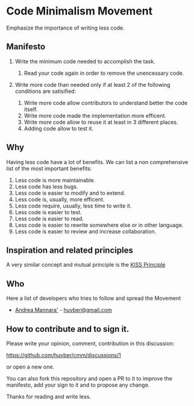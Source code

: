 # Code Minimalism Movement

Emphasize the importance of writing less code. 

## Manifesto

1. Write the minimum code needed to accomplish the task.
   1. Read your code again in order to remove the unencessary code.

2. Write more code than needed only if at least 2 of the following conditions
are satisified:
    1. Write more code allow contributors to understand better the code itself.
    2. Write more code made the implementation more efficent. 
    3. Write more code allow to reuse it at least in 3 different places. 
    4. Adding code allow to test it.

## Why

Having less code have a lot of benefits. We can list a non comprehensive list
of the most important benefits:

1. Less code is more maintainable.
2. Less code has less bugs.
3. Less code is easier to modify and to extend.
4. Less code is, usually, more efficent.
5. Less code require, usually, less time to write it.
6. Less code is easier to test.
7. Less code is easier to read.
8. Less code is easier to rewrite somewhere else or in other language.
9. Less code is easier to review and increase collaboration.

## Inspiration and related principles

A very similar concept and mutual principle is the 
[KISS Principle](https://en.wikipedia.org/wiki/KISS_principle)

## Who

Here a list of developers who tries to follow and spread the Movement

- [Andrea Mannara'](https://github.com/huvber) - huvber@gmail.com

## How to contribute and to sign it.

Please write your opinion, comment, contribution in this discussion:

https://github.com/huvber/cmm/discussions/1

or open a new one.

You can also fork this repository and open a PR to it to improve the manifesto,
add your sign to it and to propose any change.

Thanks for reading and write less. 
